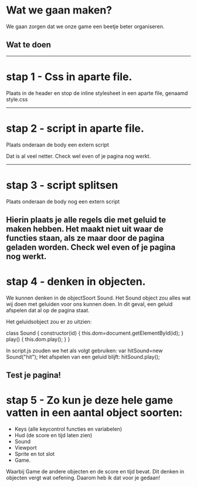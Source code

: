# Wat we gaan maken?
We gaan zorgen dat we onze game een beetje beter organiseren.

## Wat te doen

---
# stap 1 - Css in aparte file.
Plaats  <link rel="stylesheet" type="text/css" href="style.css">
in de header en stop de inline stylesheet in een aparte file, genaamd style.css

---
# stap 2 - script in aparte file.
Plaats  onderaan de body een extern script
<script src="script.js"></script>

Dat is al veel netter. Check wel even of je pagina nog werkt.

---
# stap 3 - script splitsen
Plaats  onderaan de body nog een extern script
<script src="sound.js"></script>
Hierin plaats je alle regels die met geluid te maken hebben.
Het maakt niet uit waar de functies staan, als ze maar door de pagina geladen worden.
Check wel even of je pagina nog werkt.
---
# stap 4 - denken in objecten.
We kunnen denken in de objectSoort Sound.
Het Sound object zou alles wat wij doen met geluiden voor ons kunnen doen.
In dit geval, een geluid afspelen dat al op de pagina staat.

Het geluidsobject zou er zo uitzien:

class Sound
{
	constructor(id)
	{
		this.dom=document.getElementById(id);
	}
	play()
	{
		this.dom.play();
	}
}

In script.js zouden we het als volgt gebruiken:
var hitSound=new Sound("hit");
Het afspelen van een geluid blijft:
hitSound.play();

Test je pagina!
---
# stap 5 - Zo kun je deze hele game vatten in een aantal object soorten:
 - Keys (alle keycontrol functies en variabelen)
 - Hud (de score en tijd laten zien)
 - Sound 
 - Viewport
 - Sprite 
 en tot slot
 - Game.

 Waarbij Game de andere objecten en de score en tijd bevat.
 Dit denken in objecten vergt wat oefening.
 Daarom heb ik dat voor je gedaan!
 

